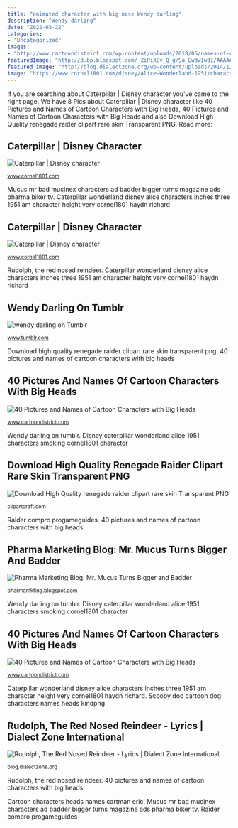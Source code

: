 ```yaml
---
title: "animated character with big nose Wendy darling"
description: "Wendy darling"
date: "2022-03-22"
categories:
- "Uncategorized"
images:
- "http://www.cartoondistrict.com/wp-content/uploads/2018/05/names-of-cartoon-characters-with-big-heads00005.png"
featuredImage: "http://3.bp.blogspot.com/_ZiPiXEv_Q_g/Sa_EwdwIw3I/AAAAAAAACSw/Ap4-9_ArGPw/w1200-h630-p-k-no-nu/BigBadMucus.jpg"
featured_image: "http://blog.dialectzone.org/wp-content/uploads/2014/12/mlp_fim___rudolph_the_red_nosed_reindeer_by_invaderugli-d6wq20k.png"
image: "https://www.cornel1801.com/disney/Alice-Wonderland-1951/characters/caterpillar325.jpg"
---
```


If you are searching about Caterpillar | Disney character you've came to the right page. We have 8 Pics about Caterpillar | Disney character like 40 Pictures and Names of Cartoon Characters with Big Heads, 40 Pictures and Names of Cartoon Characters with Big Heads and also Download High Quality renegade raider clipart rare skin Transparent PNG. Read more:

## Caterpillar | Disney Character

![Caterpillar | Disney character](https://www.cornel1801.com/disney/Alice-Wonderland-1951/characters/i-am-exacitically-three-inches-high.jpg "40 pictures and names of cartoon characters with big heads")

<small>www.cornel1801.com</small>

Mucus mr bad mucinex characters ad badder bigger turns magazine ads pharma biker tv. Caterpillar wonderland disney alice characters inches three 1951 am character height very cornel1801 haydn richard

## Caterpillar | Disney Character

![Caterpillar | Disney character](https://www.cornel1801.com/disney/Alice-Wonderland-1951/characters/caterpillar325.jpg "Raider compro progameguides")

<small>www.cornel1801.com</small>

Rudolph, the red nosed reindeer. Caterpillar wonderland disney alice characters inches three 1951 am character height very cornel1801 haydn richard

## Wendy Darling On Tumblr

![wendy darling on Tumblr](http://37.media.tumblr.com/125a955e1c2e0077038d89ace4cffd5f/tumblr_n0r1ujbocf1sb146lo1_500.gif "40 pictures and names of cartoon characters with big heads")

<small>www.tumblr.com</small>

Download high quality renegade raider clipart rare skin transparent png. 40 pictures and names of cartoon characters with big heads

## 40 Pictures And Names Of Cartoon Characters With Big Heads

![40 Pictures and Names of Cartoon Characters with Big Heads](http://www.cartoondistrict.com/wp-content/uploads/2018/05/names-of-cartoon-characters-with-big-heads00004.jpg "40 pictures and names of cartoon characters with big heads")

<small>www.cartoondistrict.com</small>

Wendy darling on tumblr. Disney caterpillar wonderland alice 1951 characters smoking cornel1801 character

## Download High Quality Renegade Raider Clipart Rare Skin Transparent PNG

![Download High Quality renegade raider clipart rare skin Transparent PNG](https://clipartcraft.com/images/renegade-raider-clipart-rare-skin-4.png "Rudolph, the red nosed reindeer")

<small>clipartcraft.com</small>

Raider compro progameguides. 40 pictures and names of cartoon characters with big heads

## Pharma Marketing Blog: Mr. Mucus Turns Bigger And Badder

![Pharma Marketing Blog: Mr. Mucus Turns Bigger and Badder](http://3.bp.blogspot.com/_ZiPiXEv_Q_g/Sa_EwdwIw3I/AAAAAAAACSw/Ap4-9_ArGPw/w1200-h630-p-k-no-nu/BigBadMucus.jpg "Raider compro progameguides")

<small>pharmamkting.blogspot.com</small>

Wendy darling on tumblr. Disney caterpillar wonderland alice 1951 characters smoking cornel1801 character

## 40 Pictures And Names Of Cartoon Characters With Big Heads

![40 Pictures and Names of Cartoon Characters with Big Heads](http://www.cartoondistrict.com/wp-content/uploads/2018/05/names-of-cartoon-characters-with-big-heads00005.png "Disney caterpillar wonderland alice 1951 characters smoking cornel1801 character")

<small>www.cartoondistrict.com</small>

Caterpillar wonderland disney alice characters inches three 1951 am character height very cornel1801 haydn richard. Scooby doo cartoon dog characters names heads kindpng

## Rudolph, The Red Nosed Reindeer - Lyrics | Dialect Zone International

![Rudolph, The Red Nosed Reindeer - Lyrics | Dialect Zone International](http://blog.dialectzone.org/wp-content/uploads/2014/12/mlp_fim___rudolph_the_red_nosed_reindeer_by_invaderugli-d6wq20k.png "Pharma marketing blog: mr. mucus turns bigger and badder")

<small>blog.dialectzone.org</small>

Rudolph, the red nosed reindeer. 40 pictures and names of cartoon characters with big heads

Cartoon characters heads names cartman eric. Mucus mr bad mucinex characters ad badder bigger turns magazine ads pharma biker tv. Raider compro progameguides
